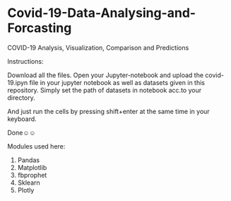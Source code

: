 # Covid-19-Data-Analysing-and-Forcasting
COVID-19 Analysis, Visualization, Comparison and Predictions


Instructions:

Download all the files.
Open your Jupyter-notebook and upload the covid-19.ipyn file in your jupyter notebook as well as datasets given in this repository.
Simply set the path of datasets in notebook acc.to your directory.

And just run the cells by pressing shift+enter at the same time in your keyboard.

Done☺️☺️


Modules used here:
1) Pandas
2) Matplotlib
3) fbprophet
4) Sklearn
5) Plotly
